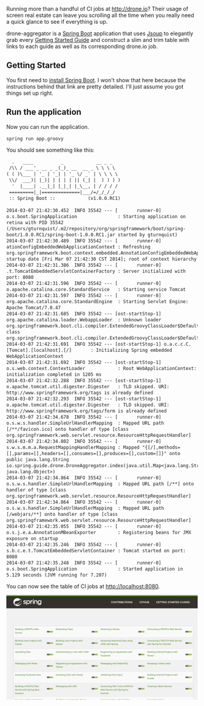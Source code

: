 Running more than a handful of CI jobs at http://drone.io? Their usage of screen real estate can leave you scrolling all the time when you really need a quick glance to see if everything is up.

drone-aggregator is a [Spring Boot](http://projects.spring.io/spring-boot/) application that uses [Jsoup](http://jsoup.org) to elegantly grab every [Getting Started Guide](http://spring.io/guides) and construct a slim and trim table with links to each guide as well as its corresponding drone.io job.

## Getting Started

You first need to [install Spring Boot](https://github.com/spring-projects/spring-boot#installing-the-cli). I won't show that here because the instructions behind that link are pretty detailed. I'll just assume you got things set up right.

## Run the application
Now you can run the application.

    spring run app.groovy
        
You should see something like this:

```
  .   ____          _            __ _ _
 /\\ / ___'_ __ _ _(_)_ __  __ _ \ \ \ \
( ( )\___ | '_ | '_| | '_ \/ _` | \ \ \ \
 \\/  ___)| |_)| | | | | || (_| |  ) ) ) )
  '  |____| .__|_| |_|_| |_\__, | / / / /
 =========|_|==============|___/=/_/_/_/
 :: Spring Boot ::            (v1.0.0.RC1)

2014-03-07 21:42:30.452  INFO 35542 --- [       runner-0] o.s.boot.SpringApplication               : Starting application on retina with PID 35542 (/Users/gturnquist/.m2/repository/org/springframework/boot/spring-boot/1.0.0.RC1/spring-boot-1.0.0.RC1.jar started by gturnquist)
2014-03-07 21:42:30.489  INFO 35542 --- [       runner-0] ationConfigEmbeddedWebApplicationContext : Refreshing org.springframework.boot.context.embedded.AnnotationConfigEmbeddedWebApplicationContext@73077dab: startup date [Fri Mar 07 21:42:30 CST 2014]; root of context hierarchy
2014-03-07 21:42:31.386  INFO 35542 --- [       runner-0] .t.TomcatEmbeddedServletContainerFactory : Server initialized with port: 8080
2014-03-07 21:42:31.596  INFO 35542 --- [       runner-0] o.apache.catalina.core.StandardService   : Starting service Tomcat
2014-03-07 21:42:31.597  INFO 35542 --- [       runner-0] org.apache.catalina.core.StandardEngine  : Starting Servlet Engine: Apache Tomcat/7.0.47
2014-03-07 21:42:31.685  INFO 35542 --- [ost-startStop-1] org.apache.catalina.loader.WebappLoader  : Unknown loader org.springframework.boot.cli.compiler.ExtendedGroovyClassLoader$DefaultScopeParentClassLoader@62b51993 class org.springframework.boot.cli.compiler.ExtendedGroovyClassLoader$DefaultScopeParentClassLoader
2014-03-07 21:42:31.691  INFO 35542 --- [ost-startStop-1] o.a.c.c.C.[Tomcat].[localhost].[/]       : Initializing Spring embedded WebApplicationContext
2014-03-07 21:42:31.692  INFO 35542 --- [ost-startStop-1] o.s.web.context.ContextLoader            : Root WebApplicationContext: initialization completed in 1205 ms
2014-03-07 21:42:32.288  INFO 35542 --- [ost-startStop-1] o.apache.tomcat.util.digester.Digester   : TLD skipped. URI: http://www.springframework.org/tags is already defined
2014-03-07 21:42:32.293  INFO 35542 --- [ost-startStop-1] o.apache.tomcat.util.digester.Digester   : TLD skipped. URI: http://www.springframework.org/tags/form is already defined
2014-03-07 21:42:34.678  INFO 35542 --- [       runner-0] o.s.w.s.handler.SimpleUrlHandlerMapping  : Mapped URL path [/**/favicon.ico] onto handler of type [class org.springframework.web.servlet.resource.ResourceHttpRequestHandler]
2014-03-07 21:42:34.802  INFO 35542 --- [       runner-0] s.w.s.m.m.a.RequestMappingHandlerMapping : Mapped "{[/],methods=[],params=[],headers=[],consumes=[],produces=[],custom=[]}" onto public java.lang.String io.spring.guide.drone.DroneAggregator.index(java.util.Map<java.lang.String, java.lang.Object>)
2014-03-07 21:42:34.864  INFO 35542 --- [       runner-0] o.s.w.s.handler.SimpleUrlHandlerMapping  : Mapped URL path [/**] onto handler of type [class org.springframework.web.servlet.resource.ResourceHttpRequestHandler]
2014-03-07 21:42:34.864  INFO 35542 --- [       runner-0] o.s.w.s.handler.SimpleUrlHandlerMapping  : Mapped URL path [/webjars/**] onto handler of type [class org.springframework.web.servlet.resource.ResourceHttpRequestHandler]
2014-03-07 21:42:35.055  INFO 35542 --- [       runner-0] o.s.j.e.a.AnnotationMBeanExporter        : Registering beans for JMX exposure on startup
2014-03-07 21:42:35.246  INFO 35542 --- [       runner-0] s.b.c.e.t.TomcatEmbeddedServletContainer : Tomcat started on port: 8080
2014-03-07 21:42:35.248  INFO 35542 --- [       runner-0] o.s.boot.SpringApplication               : Started application in 5.129 seconds (JVM running for 7.207)
```

You can now see the table of CI jobs at <http://localhost:8080>.

![](images/screenshot.png)

